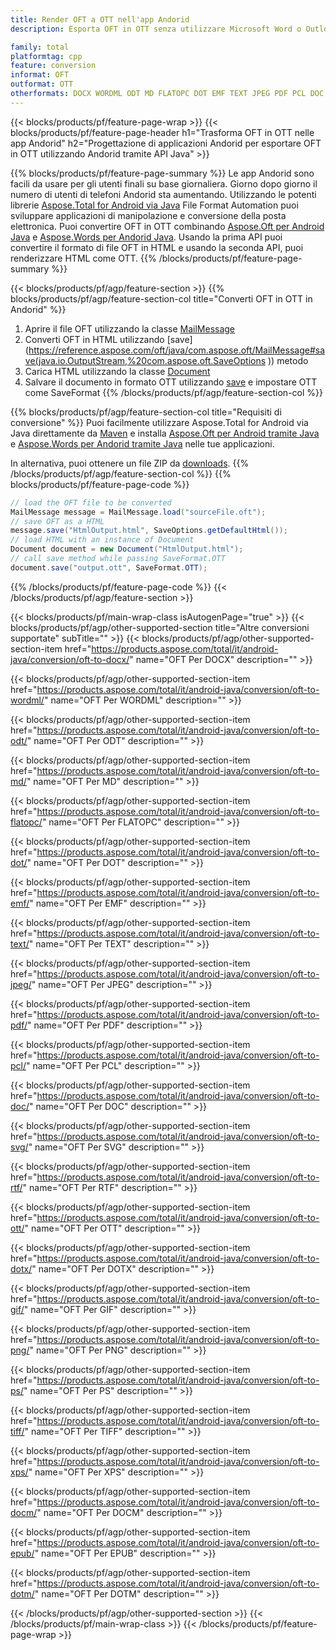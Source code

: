 ```yaml
---
title: Render OFT a OTT nell'app Andorid
description: Esporta OFT in OTT senza utilizzare Microsoft Word o Outlook nelle tue applicazioni Andorid

family: total
platformtag: cpp
feature: conversion
informat: OFT
outformat: OTT
otherformats: DOCX WORDML ODT MD FLATOPC DOT EMF TEXT JPEG PDF PCL DOC SVG RTF BMP DOTX GIF PNG PS TIFF XPS DOCM EPUB DOTM
---
```

{{< blocks/products/pf/feature-page-wrap >}}
{{< blocks/products/pf/feature-page-header h1="Trasforma OFT in OTT nelle app Andorid" h2="Progettazione di applicazioni Andorid per esportare OFT in OTT utilizzando Andorid tramite API Java" >}}

{{% blocks/products/pf/feature-page-summary %}}
Le app Andorid sono facili da usare per gli utenti finali su base giornaliera. Giorno dopo giorno il numero di utenti di telefoni Andorid sta aumentando. Utilizzando le potenti librerie [Aspose.Total for Android via Java](https://products.aspose.com/total/android-java/) File Format Automation puoi sviluppare applicazioni di manipolazione e conversione della posta elettronica. Puoi convertire OFT in OTT combinando [Aspose.Oft per Android Java](https://products.aspose.com/oft/android-java/) e [Aspose.Words per Andorid Java](https://products.aspose.com/words/android-java/). Usando la prima API puoi convertire il formato di file OFT in HTML e usando la seconda API, puoi renderizzare HTML come OTT. 
{{% /blocks/products/pf/feature-page-summary  %}}

{{< blocks/products/pf/agp/feature-section >}}
{{% blocks/products/pf/agp/feature-section-col title="Converti OFT in OTT in Andorid" %}}
1. Aprire il file OFT utilizzando la classe [MailMessage](https://reference.aspose.com/oft/java/com.aspose.oft/mailmessage)
2. Converti OFT in HTML utilizzando [save](https://reference.aspose.com/oft/java/com.aspose.oft/MailMessage#save(java.io.OutputStream,%20com.aspose.oft.SaveOptions )) metodo
3. Carica HTML utilizzando la classe [Document](https://reference.aspose.com/words/java/com.aspose.words/Document)
4. Salvare il documento in formato OTT utilizzando [save](https://reference.aspose.com/words/java/com.aspose.words/Document#save(java.lang.String,com.aspose.words.SaveOptions)) e impostare OTT come SaveFormat
{{% /blocks/products/pf/agp/feature-section-col %}}

{{% blocks/products/pf/agp/feature-section-col title="Requisiti di conversione" %}}
Puoi facilmente utilizzare Aspose.Total for Android via Java direttamente da [Maven](https://repository.aspose.com/webapp/#/artifacts/browse/tree/General/repo/com/aspose/aspose-total) e installa [Aspose.Oft per Android tramite Java](https://docs.aspose.com/oft/androidjava/installation/) e [Aspose.Words per Andorid tramite Java](https://docs.aspose.com/words/java/install-aspose-words-for-android-via-java/#install-asposewords-for-android-via-java-from-maven-repository) nelle tue applicazioni.

In alternativa, puoi ottenere un file ZIP da [downloads](https://releases.aspose.com/total/androidjava).
{{% /blocks/products/pf/agp/feature-section-col %}}
{{% blocks/products/pf/feature-page-code %}}
```cs
// load the OFT file to be converted
MailMessage message = MailMessage.load("sourceFile.oft"); 
// save OFT as a HTML 
message.save("HtmlOutput.html", SaveOptions.getDefaultHtml());
// load HTML with an instance of Document
Document document = new Document("HtmlOutput.html");
// call save method while passing SaveFormat.OTT
document.save("output.ott", SaveFormat.OTT); 
```

{{% /blocks/products/pf/feature-page-code %}}
{{< /blocks/products/pf/agp/feature-section >}}

{{< blocks/products/pf/main-wrap-class isAutogenPage="true" >}}
{{< blocks/products/pf/agp/other-supported-section title="Altre conversioni supportate" subTitle="" >}}
{{< blocks/products/pf/agp/other-supported-section-item href="https://products.aspose.com/total/it/android-java/conversion/oft-to-docx/" name="OFT Per DOCX" description="" >}}

{{< blocks/products/pf/agp/other-supported-section-item href="https://products.aspose.com/total/it/android-java/conversion/oft-to-wordml/" name="OFT Per WORDML" description="" >}}

{{< blocks/products/pf/agp/other-supported-section-item href="https://products.aspose.com/total/it/android-java/conversion/oft-to-odt/" name="OFT Per ODT" description="" >}}

{{< blocks/products/pf/agp/other-supported-section-item href="https://products.aspose.com/total/it/android-java/conversion/oft-to-md/" name="OFT Per MD" description="" >}}

{{< blocks/products/pf/agp/other-supported-section-item href="https://products.aspose.com/total/it/android-java/conversion/oft-to-flatopc/" name="OFT Per FLATOPC" description="" >}}

{{< blocks/products/pf/agp/other-supported-section-item href="https://products.aspose.com/total/it/android-java/conversion/oft-to-dot/" name="OFT Per DOT" description="" >}}

{{< blocks/products/pf/agp/other-supported-section-item href="https://products.aspose.com/total/it/android-java/conversion/oft-to-emf/" name="OFT Per EMF" description="" >}}

{{< blocks/products/pf/agp/other-supported-section-item href="https://products.aspose.com/total/it/android-java/conversion/oft-to-text/" name="OFT Per TEXT" description="" >}}

{{< blocks/products/pf/agp/other-supported-section-item href="https://products.aspose.com/total/it/android-java/conversion/oft-to-jpeg/" name="OFT Per JPEG" description="" >}}

{{< blocks/products/pf/agp/other-supported-section-item href="https://products.aspose.com/total/it/android-java/conversion/oft-to-pdf/" name="OFT Per PDF" description="" >}}

{{< blocks/products/pf/agp/other-supported-section-item href="https://products.aspose.com/total/it/android-java/conversion/oft-to-pcl/" name="OFT Per PCL" description="" >}}

{{< blocks/products/pf/agp/other-supported-section-item href="https://products.aspose.com/total/it/android-java/conversion/oft-to-doc/" name="OFT Per DOC" description="" >}}

{{< blocks/products/pf/agp/other-supported-section-item href="https://products.aspose.com/total/it/android-java/conversion/oft-to-svg/" name="OFT Per SVG" description="" >}}

{{< blocks/products/pf/agp/other-supported-section-item href="https://products.aspose.com/total/it/android-java/conversion/oft-to-rtf/" name="OFT Per RTF" description="" >}}

{{< blocks/products/pf/agp/other-supported-section-item href="https://products.aspose.com/total/it/android-java/conversion/oft-to-ott/" name="OFT Per OTT" description="" >}}

{{< blocks/products/pf/agp/other-supported-section-item href="https://products.aspose.com/total/it/android-java/conversion/oft-to-dotx/" name="OFT Per DOTX" description="" >}}

{{< blocks/products/pf/agp/other-supported-section-item href="https://products.aspose.com/total/it/android-java/conversion/oft-to-gif/" name="OFT Per GIF" description="" >}}

{{< blocks/products/pf/agp/other-supported-section-item href="https://products.aspose.com/total/it/android-java/conversion/oft-to-png/" name="OFT Per PNG" description="" >}}

{{< blocks/products/pf/agp/other-supported-section-item href="https://products.aspose.com/total/it/android-java/conversion/oft-to-ps/" name="OFT Per PS" description="" >}}

{{< blocks/products/pf/agp/other-supported-section-item href="https://products.aspose.com/total/it/android-java/conversion/oft-to-tiff/" name="OFT Per TIFF" description="" >}}

{{< blocks/products/pf/agp/other-supported-section-item href="https://products.aspose.com/total/it/android-java/conversion/oft-to-xps/" name="OFT Per XPS" description="" >}}

{{< blocks/products/pf/agp/other-supported-section-item href="https://products.aspose.com/total/it/android-java/conversion/oft-to-docm/" name="OFT Per DOCM" description="" >}}

{{< blocks/products/pf/agp/other-supported-section-item href="https://products.aspose.com/total/it/android-java/conversion/oft-to-epub/" name="OFT Per EPUB" description="" >}}

{{< blocks/products/pf/agp/other-supported-section-item href="https://products.aspose.com/total/it/android-java/conversion/oft-to-dotm/" name="OFT Per DOTM" description="" >}}


{{< /blocks/products/pf/agp/other-supported-section >}}
{{< /blocks/products/pf/main-wrap-class >}}
{{< /blocks/products/pf/feature-page-wrap >}}